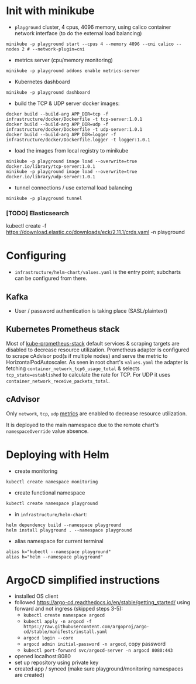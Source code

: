 # Init with minikube

- `playground` cluster, 4 cpus, 4096 memory, using calico container network interface (to do the external load balancing)
```
minikube -p playground start --cpus 4 --memory 4096 --cni calico --nodes 2 # --network-plugin=cni
```
- metrics server (cpu/memory monitoring)
```
minikube -p playground addons enable metrics-server
``` 
- Kubernetes dashboard
```
minikube -p playground dashboard
```
- build the TCP & UDP server docker images:
```
docker build --build-arg APP_DIR=tcp -f infrastructure/docker/Dockerfile -t tcp-server:1.0.1
docker build --build-arg APP_DIR=udp -f infrastructure/docker/Dockerfile -t udp-server:1.0.1
docker build --build-arg APP_DIR=logger -f infrastructure/docker/Dockerfile.logger -t logger:1.0.1
```
- load the images from local registry to minikube
```
minikube -p playground image load --overwrite=true docker.io/library/tcp-server:1.0.1
minikube -p playground image load --overwrite=true docker.io/library/udp-server:1.0.1
```
- tunnel connections / use external load balancing
```
minikube -p playground tunnel
```


### [TODO] Elasticsearch

kubectl create -f https://download.elastic.co/downloads/eck/2.11.1/crds.yaml -n playground


# Configuring

- `infrastructure/helm-chart/values.yaml` is the entry point; subcharts can be configured from there.

## Kafka

- User / password authentication is taking place (SASL/plaintext)

## Kubernetes Prometheus stack

Most of [kube-prometheus-stack](https://artifacthub.io/packages/helm/prometheus-community/kube-prometheus-stack) default services & scraping targets are disabled to decrease resource utilization. Prometheus adapter is configured to scrape cAdvisor pod(s if multiple nodes) and serve the metric to HorizontalPodAutoscaler. As seen in root chart's `values.yaml` the adapter is fetching `container_network_tcp6_usage_total` & selects `tcp_state=established` to calculate the rate for TCP. For UDP it uses `container_network_receive_packets_total`.


## cAdvisor

Only `network`, `tcp`, `udp` [metrics](https://github.com/google/cadvisor/blob/master/docs/storage/prometheus.md#prometheus-container-metrics) are enabled to decrease resource utilization.

It is deployed to the main namespace due to the remote chart's `namespaceOverride` value absence.


# Deploying with Helm

- create monitoring
```
kubectl create namespace monitoring
```
- create functional namespace
```
kubectl create namespace playground
```
- in `infrastructure/helm-chart`:
```
helm dependency build --namespace playground
helm install playground . --namespace playground
```

- alias namespace for current terminal
```
alias k="kubectl --namespace playground"
alias h="helm --namespace playground"
```

# ArgoCD simplified instructions

- installed OS client
- followed https://argo-cd.readthedocs.io/en/stable/getting_started/ using forward and not ingress (skipped steps 3-5):
    - `kubectl create namespace argocd`
    - `kubectl apply -n argocd -f https://raw.githubusercontent.com/argoproj/argo-cd/stable/manifests/install.yaml`
    - `argocd login --core`
    - `argocd admin initial-password -n argocd`, copy password
    - `kubectl port-forward svc/argocd-server -n argocd 8080:443`
- opened localhost:8080
- set up repository using private key
- created app / synced (make sure playground/monitoring namespaces are created)
